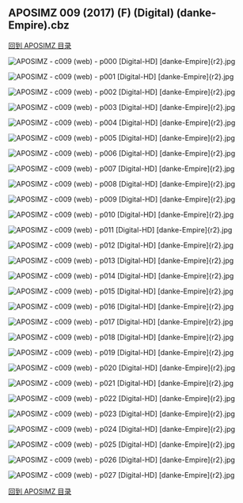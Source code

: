 ## APOSIMZ 009 (2017) (F) (Digital) (danke-Empire).cbz


[回到 APOSIMZ 目录](https://github.com/alicewish/markdown/blob/master/series/APOSIMZ.md)


![APOSIMZ - c009 (web) - p000 [Digital-HD] [danke-Empire]{r2}.jpg](https://wx1.sinaimg.cn/large/6a9fdecagy1fm5z6iep14j21kw290e81.jpg)

![APOSIMZ - c009 (web) - p001 [Digital-HD] [danke-Empire]{r2}.jpg](https://wx1.sinaimg.cn/large/6a9fdecagy1fm5z6n12afj21kw28z4qp.jpg)

![APOSIMZ - c009 (web) - p002 [Digital-HD] [danke-Empire]{r2}.jpg](https://wx1.sinaimg.cn/large/6a9fdecagy1fm5z6tlt5rj21kw28z7wh.jpg)

![APOSIMZ - c009 (web) - p003 [Digital-HD] [danke-Empire]{r2}.jpg](https://wx1.sinaimg.cn/large/6a9fdecagy1fm5z6yip9rj21kw28ze81.jpg)

![APOSIMZ - c009 (web) - p004 [Digital-HD] [danke-Empire]{r2}.jpg](https://wx1.sinaimg.cn/large/6a9fdecagy1fm5z72u998j21kw28zkcz.jpg)

![APOSIMZ - c009 (web) - p005 [Digital-HD] [danke-Empire]{r2}.jpg](https://wx1.sinaimg.cn/large/6a9fdecagy1fm5z776zrqj21kw28z1kx.jpg)

![APOSIMZ - c009 (web) - p006 [Digital-HD] [danke-Empire]{r2}.jpg](https://wx1.sinaimg.cn/large/6a9fdecagy1fm5z7bc6g9j21kw28ze81.jpg)

![APOSIMZ - c009 (web) - p007 [Digital-HD] [danke-Empire]{r2}.jpg](https://wx1.sinaimg.cn/large/6a9fdecagy1fm5z7glll4j21kw28zx6p.jpg)

![APOSIMZ - c009 (web) - p008 [Digital-HD] [danke-Empire]{r2}.jpg](https://wx1.sinaimg.cn/large/6a9fdecagy1fm5z7lld09j21kw28znpd.jpg)

![APOSIMZ - c009 (web) - p009 [Digital-HD] [danke-Empire]{r2}.jpg](https://wx1.sinaimg.cn/large/6a9fdecagy1fm5z7qiv7ij21kw28zkjl.jpg)

![APOSIMZ - c009 (web) - p010 [Digital-HD] [danke-Empire]{r2}.jpg](https://wx1.sinaimg.cn/large/6a9fdecagy1fm5z7v9jjdj21kw28zb29.jpg)

![APOSIMZ - c009 (web) - p011 [Digital-HD] [danke-Empire]{r2}.jpg](https://wx1.sinaimg.cn/large/6a9fdecagy1fm5z7zyatqj21kw28zb29.jpg)

![APOSIMZ - c009 (web) - p012 [Digital-HD] [danke-Empire]{r2}.jpg](https://wx1.sinaimg.cn/large/6a9fdecagy1fm5z84ji0oj21kw28ze81.jpg)

![APOSIMZ - c009 (web) - p013 [Digital-HD] [danke-Empire]{r2}.jpg](https://wx1.sinaimg.cn/large/6a9fdecagy1fm5z8959wnj21kw28ze81.jpg)

![APOSIMZ - c009 (web) - p014 [Digital-HD] [danke-Empire]{r2}.jpg](https://wx1.sinaimg.cn/large/6a9fdecagy1fm5z8dledcj21kw28z4qp.jpg)

![APOSIMZ - c009 (web) - p015 [Digital-HD] [danke-Empire]{r2}.jpg](https://wx1.sinaimg.cn/large/6a9fdecagy1fm5z8ijupgj21kw28zhdt.jpg)

![APOSIMZ - c009 (web) - p016 [Digital-HD] [danke-Empire]{r2}.jpg](https://wx1.sinaimg.cn/large/6a9fdecagy1fm5z8n3q2pj21kw28ztyl.jpg)

![APOSIMZ - c009 (web) - p017 [Digital-HD] [danke-Empire]{r2}.jpg](https://wx1.sinaimg.cn/large/6a9fdecagy1fm5z8rr7g1j21kw28znpd.jpg)

![APOSIMZ - c009 (web) - p018 [Digital-HD] [danke-Empire]{r2}.jpg](https://wx1.sinaimg.cn/large/6a9fdecagy1fm5z8wqepuj21kw28zx6p.jpg)

![APOSIMZ - c009 (web) - p019 [Digital-HD] [danke-Empire]{r2}.jpg](https://wx1.sinaimg.cn/large/6a9fdecagy1fm5z91iu1ij21kw28zhdt.jpg)

![APOSIMZ - c009 (web) - p020 [Digital-HD] [danke-Empire]{r2}.jpg](https://wx1.sinaimg.cn/large/6a9fdecagy1fm5z96dl7bj21kw28zkjl.jpg)

![APOSIMZ - c009 (web) - p021 [Digital-HD] [danke-Empire]{r2}.jpg](https://wx1.sinaimg.cn/large/6a9fdecagy1fm5z9axj8lj21kw28z1kx.jpg)

![APOSIMZ - c009 (web) - p022 [Digital-HD] [danke-Empire]{r2}.jpg](https://wx1.sinaimg.cn/large/6a9fdecagy1fm5z9f3rnxj21kw28znor.jpg)

![APOSIMZ - c009 (web) - p023 [Digital-HD] [danke-Empire]{r2}.jpg](https://wx1.sinaimg.cn/large/6a9fdecagy1fm5z9mzexxj21kw28zqv5.jpg)

![APOSIMZ - c009 (web) - p024 [Digital-HD] [danke-Empire]{r2}.jpg](https://wx1.sinaimg.cn/large/6a9fdecagy1fm5z9rcgshj21kw28zb29.jpg)

![APOSIMZ - c009 (web) - p025 [Digital-HD] [danke-Empire]{r2}.jpg](https://wx1.sinaimg.cn/large/6a9fdecagy1fm5z9wjgizj21kw28z7wh.jpg)

![APOSIMZ - c009 (web) - p026 [Digital-HD] [danke-Empire]{r2}.jpg](https://wx1.sinaimg.cn/large/6a9fdecagy1fm5za16w9mj21kw28ze81.jpg)

![APOSIMZ - c009 (web) - p027 [Digital-HD] [danke-Empire]{r2}.jpg](https://wx1.sinaimg.cn/large/6a9fdecagy1fm5za6pb0nj21kw28zhdt.jpg)

[回到 APOSIMZ 目录](https://github.com/alicewish/markdown/blob/master/series/APOSIMZ.md)

